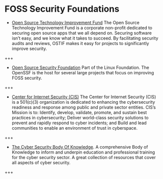 # FOSS Security Foundations

* [Open Source Technology Improvement Fund](https://ostif.org/) 
The Open Source Technology Improvement Fund is a corporate non-profit dedicated to securing open source apps that we all depend on. Securing software isn’t easy, and we know what it takes to succeed. By facilitating security audits and reviews, OSTIF makes it easy for projects to significantly improve security.

+++

* [Open Source Security Foundation](https://openssf.org/) Part of the Linux Foundation.
The OpenSSF is the host for several large projects that focus on improving FOSS security.


+++

* [Center for Internet Security (CIS)](https://www.cisecurity.org/) The Center for Internet Security (CIS) is a 501(c)(3) organization is dedicated to enhancing the cybersecurity readiness and response among public and private sector entities. CIS’s Mission is to: Identify, develop, validate, promote, and sustain best practices in cybersecurity; Deliver world-class security solutions to prevent and rapidly respond to cyber incidents; and Build and lead communities to enable an environment of trust in cyberspace. 

+++

* [The Cyber Security Body Of Knowledge](https://www.cybok.org). A comprehensive Body of Knowledge to inform and underpin education and professional training for the cyber security sector. A great collection of resources that cover all aspects of cyber security.

+++
